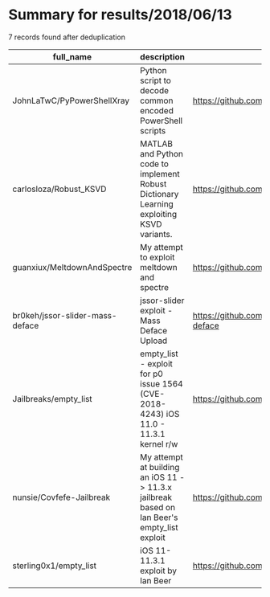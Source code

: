 
# Summary for results/2018/06/13
    
7 records found after deduplication

| full_name | description | html_url | matched_list | matched_count | pushed_at | size | stargazers_count | language | forks_count |
|---------------------------------|---------------------------------------------------------------------------------------------|----------------------------------------------------|----------------|-----------------|---------------------------|--------|--------------------|------------|---------------|
| JohnLaTwC/PyPowerShellXray | Python script to decode common encoded PowerShell scripts | https://github.com/JohnLaTwC/PyPowerShellXray | ['shellcode'] | 1 | 2018-06-13 17:36:03+00:00 | 132 | 193 | Python | 42 |
| carlosloza/Robust_KSVD | MATLAB and Python code to implement Robust Dictionary Learning exploiting KSVD variants. | https://github.com/carlosloza/Robust_KSVD | ['exploit'] | 1 | 2018-06-13 21:15:19+00:00 | 34 | 1 | Matlab | 0 |
| guanxiux/MeltdownAndSpectre | My attempt to exploit meltdown and spectre | https://github.com/guanxiux/MeltdownAndSpectre | ['exploit'] | 1 | 2018-06-13 08:55:23+00:00 | 318 | 0 | | 0 |
| br0keh/jssor-slider-mass-deface | jssor-slider exploit - Mass Deface Upload | https://github.com/br0keh/jssor-slider-mass-deface | ['exploit'] | 1 | 2018-06-13 02:13:48+00:00 | 4 | 0 | Python | 2 |
| Jailbreaks/empty_list | empty_list - exploit for p0 issue 1564 (CVE-2018-4243) iOS 11.0 - 11.3.1 kernel r/w | https://github.com/Jailbreaks/empty_list | ['exploit'] | 1 | 2018-06-13 15:40:15+00:00 | 41 | 17 | C | 5 |
| nunsie/Covfefe-Jailbreak | My attempt at building an iOS 11 -> 11.3.x jailbreak based on Ian Beer's empty_list exploit | https://github.com/nunsie/Covfefe-Jailbreak | ['exploit'] | 1 | 2018-06-13 16:49:41+00:00 | 51 | 2 | C | 0 |
| sterling0x1/empty_list | iOS 11-11.3.1 exploit by Ian Beer | https://github.com/sterling0x1/empty_list | ['exploit'] | 1 | 2018-06-13 17:22:04+00:00 | 43 | 3 | C | 0 |
